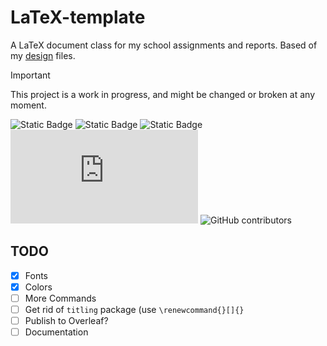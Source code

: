 # LaTeX-template
A LaTeX document class for my school assignments and reports. Based of my [design](https://github.com/crummyh/design) files.

> [!IMPORTANT]
> This project is a work in progress, and might be changed or broken at any moment.

![Static Badge](https://img.shields.io/badge/LATEX-teal?style=for-the-badge&logo=latex)
![Static Badge](https://img.shields.io/badge/license-mit-blue?style=for-the-badge)
![Static Badge](https://img.shields.io/badge/works_on-my_machine-green?style=for-the-badge)
![GitHub file size in bytes](https://img.shields.io/github/size/crummyh/LaTeX-template/classworktemplate.cls?branch=main&style=for-the-badge)
![GitHub contributors](https://img.shields.io/github/contributors/crummyh/LaTeX-template?style=for-the-badge)

## TODO
- [X] Fonts
- [X] Colors
- [ ] More Commands
- [ ] Get rid of `titling` package (use `\renewcommand{}[]{}`
- [ ] Publish to Overleaf?
- [ ] Documentation
